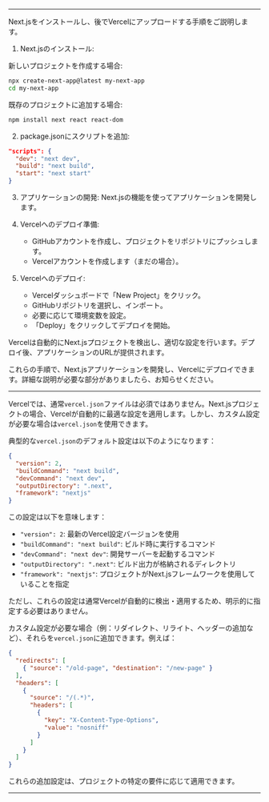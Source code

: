 


---

Next.jsをインストールし、後でVercelにアップロードする手順をご説明します。

1. Next.jsのインストール:

新しいプロジェクトを作成する場合:

```bash
npx create-next-app@latest my-next-app
cd my-next-app
```

既存のプロジェクトに追加する場合:

```bash
npm install next react react-dom
```

2. package.jsonにスクリプトを追加:

```json
"scripts": {
  "dev": "next dev",
  "build": "next build",
  "start": "next start"
}
```

3. アプリケーションの開発:
   Next.jsの機能を使ってアプリケーションを開発します。

4. Vercelへのデプロイ準備:
   - GitHubアカウントを作成し、プロジェクトをリポジトリにプッシュします。
   - Vercelアカウントを作成します（まだの場合）。

5. Vercelへのデプロイ:
   - Vercelダッシュボードで「New Project」をクリック。
   - GitHubリポジトリを選択し、インポート。
   - 必要に応じて環境変数を設定。
   - 「Deploy」をクリックしてデプロイを開始。

Vercelは自動的にNext.jsプロジェクトを検出し、適切な設定を行います。デプロイ後、アプリケーションのURLが提供されます。

これらの手順で、Next.jsアプリケーションを開発し、Vercelにデプロイできます。詳細な説明が必要な部分がありましたら、お知らせください。

---

Vercelでは、通常`vercel.json`ファイルは必須ではありません。Next.jsプロジェクトの場合、Vercelが自動的に最適な設定を適用します。しかし、カスタム設定が必要な場合は`vercel.json`を使用できます。

典型的な`vercel.json`のデフォルト設定は以下のようになります：

```json
{
  "version": 2,
  "buildCommand": "next build",
  "devCommand": "next dev",
  "outputDirectory": ".next",
  "framework": "nextjs"
}
```

この設定は以下を意味します：

- `"version": 2`: 最新のVercel設定バージョンを使用
- `"buildCommand": "next build"`: ビルド時に実行するコマンド
- `"devCommand": "next dev"`: 開発サーバーを起動するコマンド
- `"outputDirectory": ".next"`: ビルド出力が格納されるディレクトリ
- `"framework": "nextjs"`: プロジェクトがNext.jsフレームワークを使用していることを指定

ただし、これらの設定は通常Vercelが自動的に検出・適用するため、明示的に指定する必要はありません。

カスタム設定が必要な場合（例：リダイレクト、リライト、ヘッダーの追加など）、それらを`vercel.json`に追加できます。例えば：

```json
{
  "redirects": [
    { "source": "/old-page", "destination": "/new-page" }
  ],
  "headers": [
    {
      "source": "/(.*)",
      "headers": [
        {
          "key": "X-Content-Type-Options",
          "value": "nosniff"
        }
      ]
    }
  ]
}
```

これらの追加設定は、プロジェクトの特定の要件に応じて適用できます。

---
